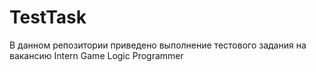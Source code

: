 # TestTask
В данном репозитории приведено выполнение тестового задания на вакансию Intern Game Logic Programmer
